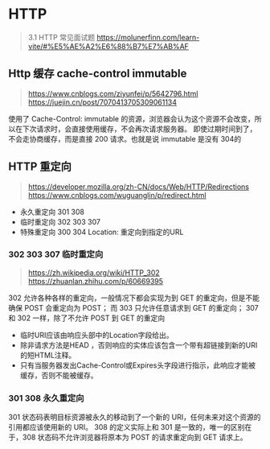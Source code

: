 # HTTP
>
> 3.1 HTTP 常见面试题
> <https://molunerfinn.com/learn-vite/#%E5%AE%A2%E6%88%B7%E7%AB%AF>

## Http 缓存 cache-control immutable
>
> <https://www.cnblogs.com/ziyunfei/p/5642796.html>
> <https://juejin.cn/post/7070413705309061134>

使用了 Cache-Control: immutable 的资源，浏览器会认为这个资源不会改变，所以在下次请求时，会直接使用缓存，不会再次请求服务器。
即使过期时间到了，不会走协商缓存，而是直接 200 请求。也就是说 immutable 是没有 304的

## HTTP 重定向
>
> <https://developer.mozilla.org/zh-CN/docs/Web/HTTP/Redirections>
> <https://www.cnblogs.com/wuguanglin/p/redirect.html>

- 永久重定向 301 308
- 临时重定向 302 303 307
- 特殊重定向 300 304
Location: 重定向到指定的URL

### 302 303 307 临时重定向
>
> <https://zh.wikipedia.org/wiki/HTTP_302>
> <https://zhuanlan.zhihu.com/p/60669395>

302 允许各种各样的重定向，一般情况下都会实现为到 GET 的重定向，但是不能确保 POST 会重定向为 POST；
而 303 只允许任意请求到 GET 的重定向；
307 和 302 一样，除了不允许 POST 到 GET 的重定向

- 临时URI应该由响应头部中的Location字段给出。
- 除非请求方法是HEAD ，否则响应的实体应该包含一个带有超链接到新的URI的短HTML注释。
- 只有当服务器发出Cache-Control或Expires头字段进行指示，此响应才能被缓存，否则不能被缓存。

### 301 308 永久重定向

301 状态码表明目标资源被永久的移动到了一个新的 URI，任何未来对这个资源的引用都应该使用新的 URI。
308 的定义实际上和 301 是一致的，唯一的区别在于，308 状态码不允许浏览器将原本为 POST 的请求重定向到 GET 请求上。
